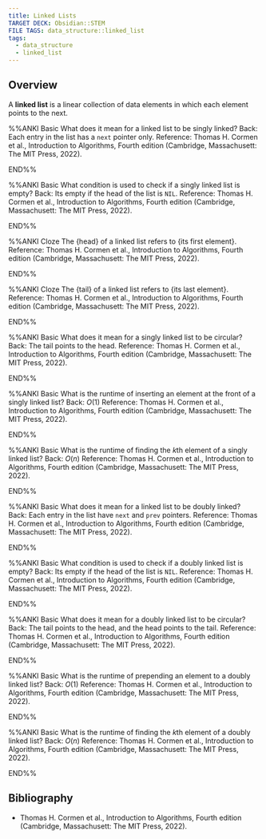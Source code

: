 ```yaml
---
title: Linked Lists
TARGET DECK: Obsidian::STEM
FILE TAGS: data_structure::linked_list
tags:
  - data_structure
  - linked_list
---
```


## Overview

A **linked list** is a linear collection of data elements in which each element points to the next.

%%ANKI
Basic
What does it mean for a linked list to be singly linked?
Back: Each entry in the list has a `next` pointer only.
Reference: Thomas H. Cormen et al., Introduction to Algorithms, Fourth edition (Cambridge, Massachusett: The MIT Press, 2022).
<!--ID: 1715534735171-->
END%%

%%ANKI
Basic
What condition is used to check if a singly linked list is empty?
Back: Its empty if the head of the list is `NIL`.
Reference: Thomas H. Cormen et al., Introduction to Algorithms, Fourth edition (Cambridge, Massachusett: The MIT Press, 2022).
<!--ID: 1715534735173-->
END%%

%%ANKI
Cloze
The {head} of a linked list refers to {its first element}.
Reference: Thomas H. Cormen et al., Introduction to Algorithms, Fourth edition (Cambridge, Massachusett: The MIT Press, 2022).
<!--ID: 1715534735177-->
END%%

%%ANKI
Cloze
The {tail} of a linked list refers to {its last element}.
Reference: Thomas H. Cormen et al., Introduction to Algorithms, Fourth edition (Cambridge, Massachusett: The MIT Press, 2022).
<!--ID: 1715534735180-->
END%%

%%ANKI
Basic
What does it mean for a singly linked list to be circular?
Back: The tail points to the head.
Reference: Thomas H. Cormen et al., Introduction to Algorithms, Fourth edition (Cambridge, Massachusett: The MIT Press, 2022).
<!--ID: 1715534735184-->
END%%

%%ANKI
Basic
What is the runtime of inserting an element at the front of a singly linked list?
Back: $O(1)$
Reference: Thomas H. Cormen et al., Introduction to Algorithms, Fourth edition (Cambridge, Massachusett: The MIT Press, 2022).
<!--ID: 1715534735187-->
END%%

%%ANKI
Basic
What is the runtime of finding the $k$th element of a singly linked list?
Back: $O(n)$
Reference: Thomas H. Cormen et al., Introduction to Algorithms, Fourth edition (Cambridge, Massachusett: The MIT Press, 2022).
<!--ID: 1715534735190-->
END%%

%%ANKI
Basic
What does it mean for a linked list to be doubly linked?
Back: Each entry in the list have `next` and `prev` pointers.
Reference: Thomas H. Cormen et al., Introduction to Algorithms, Fourth edition (Cambridge, Massachusett: The MIT Press, 2022).
<!--ID: 1715534735193-->
END%%

%%ANKI
Basic
What condition is used to check if a doubly linked list is empty?
Back: Its empty if the head of the list is `NIL`.
Reference: Thomas H. Cormen et al., Introduction to Algorithms, Fourth edition (Cambridge, Massachusett: The MIT Press, 2022).
<!--ID: 1715534735196-->
END%%

%%ANKI
Basic
What does it mean for a doubly linked list to be circular?
Back: The tail points to the head, and the head points to the tail.
Reference: Thomas H. Cormen et al., Introduction to Algorithms, Fourth edition (Cambridge, Massachusett: The MIT Press, 2022).
<!--ID: 1715534735199-->
END%%

%%ANKI
Basic
What is the runtime of prepending an element to a doubly linked list?
Back: $O(1)$
Reference: Thomas H. Cormen et al., Introduction to Algorithms, Fourth edition (Cambridge, Massachusett: The MIT Press, 2022).
<!--ID: 1715534735202-->
END%%

%%ANKI
Basic
What is the runtime of finding the $k$th element of a doubly linked list?
Back: $O(n)$
Reference: Thomas H. Cormen et al., Introduction to Algorithms, Fourth edition (Cambridge, Massachusett: The MIT Press, 2022).
<!--ID: 1715534735205-->
END%%

## Bibliography

* Thomas H. Cormen et al., Introduction to Algorithms, Fourth edition (Cambridge, Massachusett: The MIT Press, 2022).